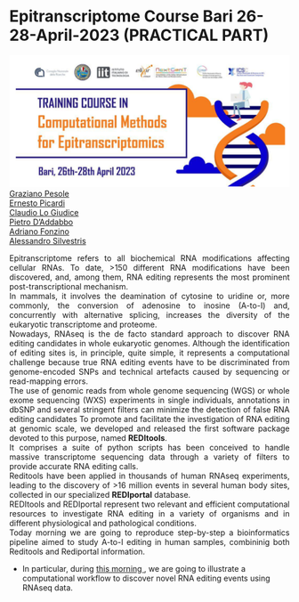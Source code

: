 # Epitranscriptome Course Bari 26-28-April-2023 (PRACTICAL PART)
<img src="https://github.com/claudiologiudice/Elixir_training_course/blob/main/img.png"></img>
<a href="mailto:graziano.pesole@uniba.it ">Graziano Pesole</a><br>
<a href="mailto:ernesto.picardi@uniba.it ">Ernesto Picardi</a><br>
<a href="mailto:claudio.logiudice@uniba.it "> Claudio Lo Giudice</a><br>
<a href="mailto:pietro.daddabbo@uniba.it "> Pietro D’Addabbo</a><br>
<a href="mailto:adriano.fonzino@uniba.it "> Adriano Fonzino</a><br>
<a href="mailto:asilvestris@alice.it "> Alessandro Silvestris</a><br>

<p align="justify"> Epitranscriptome refers to all biochemical RNA modifications affecting cellular RNAs. 
To date, >150 different RNA modifications have been discovered, and, among them, RNA editing represents the most prominent post-transcriptional mechanism.<br> 
In mammals, it involves the deamination of cytosine to uridine or, more commonly, the conversion of adenosine to inosine (A-to-I) and, concurrently with alternative splicing, increases the diversity of the eukaryotic transcriptome and proteome.<br>
Nowadays, RNAseq is the de facto standard approach to discover RNA editing candidates in whole eukaryotic genomes.
Although the identification of editing sites is, in principle, quite simple, it represents a computational challenge because true RNA editing events have to be discriminated from genome-encoded SNPs and technical artefacts caused by sequencing or read-mapping errors.<br>
The use of genomic reads from whole genome sequencing (WGS) or whole exome sequencing (WXS) experiments in single individuals, annotations in dbSNP
and several stringent filters can minimize the detection of false RNA editing candidates
To promote and facilitate the investigation of RNA editing at genomic scale, we developed and released the first software package devoted to this purpose, named <b>REDItools</b>. <br>
It comprises a suite of python scripts has been conceived to handle massive transcriptome sequencing data through a variety of filters to provide accurate RNA editing calls.<br>
Reditools have been applied in thousands of human RNAseq experiments, leading to the discovery of >16 million events in several human body sites, collected in our specialized <b>REDIportal</b> database.<br>
REDItools and REDIportal represent two relevant and efficient computational resources to investigate RNA editing in a variety of organisms and in different physiological and pathological conditions.<br> 
Today morning we are going to reproduce step-by-step a bioinformatics pipeline aimed to study A-to-I editing in human samples, combininig both Reditools and Rediportal information.<br>
<ul>
<li>In particular, during <a href="https://github.com/ELIXIR-IIB-training/computational_methods_for_epitrascriptomics/blob/main/day3/data/reditoolsdnarna.md"> this morning </a>, we are going to illustrate a computational workflow to discover novel RNA editing events using RNAseq data.
</li>
</ul>
</p>

